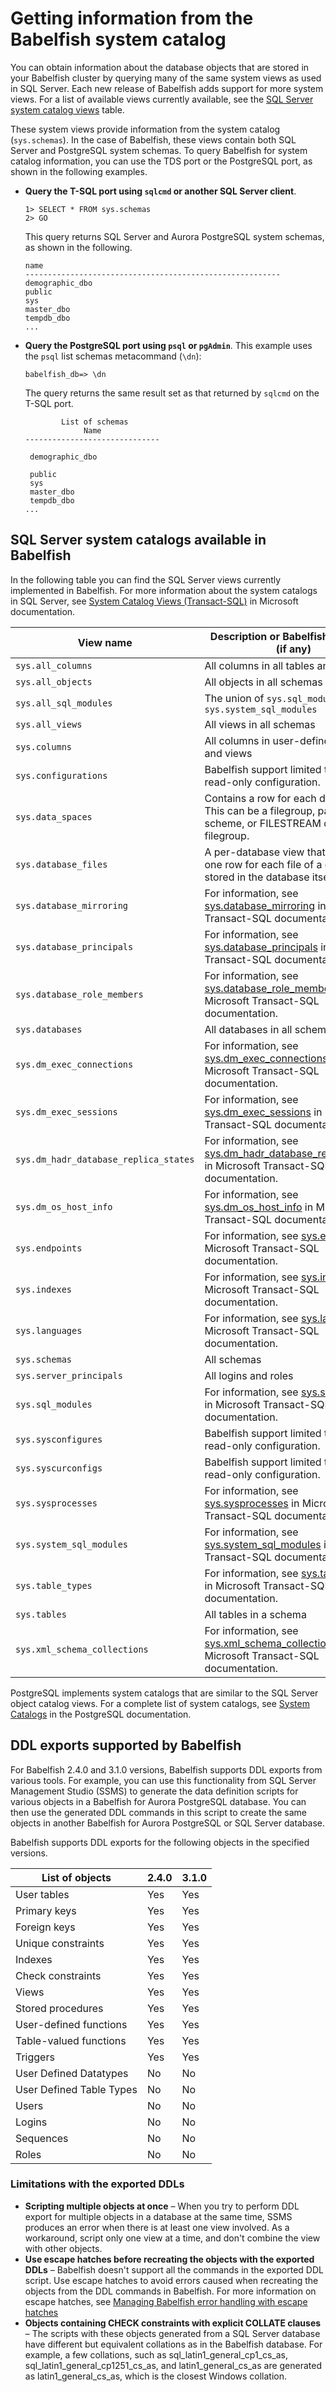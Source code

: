 # Getting information from the Babelfish system catalog<a name="babelfish-query-database"></a>

You can obtain information about the database objects that are stored in your Babelfish cluster by querying many of the same system views as used in SQL Server\. Each new release of Babelfish adds support for more system views\. For a list of available views currently available, see the [SQL Server system catalog views](#system-catalog-table) table\. 

These system views provide information from the system catalog \(`sys.schemas`\)\. In the case of Babelfish, these views contain both SQL Server and PostgreSQL system schemas\. To query Babelfish for system catalog information, you can use the TDS port or the PostgreSQL port, as shown in the following examples\.
+ **Query the T\-SQL port using `sqlcmd` or another SQL Server client**\.

  ```
  1> SELECT * FROM sys.schemas
  2> GO
  ```

  This query returns SQL Server and Aurora PostgreSQL system schemas, as shown in the following\.

  ```
  name      
  ---------------------------------------------------------
  demographic_dbo          
  public                                                    
  sys                           
  master_dbo
  tempdb_dbo
  ...
  ```
+ **Query the PostgreSQL port using `psql` or `pgAdmin`**\. This example uses the `psql` list schemas metacommand \(`\dn`\):

  ```
  babelfish_db=> \dn
  ```

  The query returns the same result set as that returned by `sqlcmd` on the T\-SQL port\.

  ```
          List of schemas
               Name              
  ------------------------------
  
   demographic_dbo           
  
   public                       
   sys                          
   master_dbo                   
   tempdb_dbo                   
  ...
  ```

## SQL Server system catalogs available in Babelfish<a name="babelfish-query-database.system-catalogs"></a>

In the following table you can find the SQL Server views currently implemented in Babelfish\. For more information about the system catalogs in SQL Server, see [System Catalog Views \(Transact\-SQL\)](https://docs.microsoft.com/en-us/sql/relational-databases/system-catalog-views/catalog-views-transact-sql?view=sql-server-ver16) in Microsoft documentation\.<a name="system-catalog-table"></a>


| View name | Description or Babelfish limitation \(if any\) | 
| --- | --- | 
| `sys.all_columns` | All columns in all tables and views | 
| `sys.all_objects` | All objects in all schemas | 
| `sys.all_sql_modules` | The union of `sys.sql_modules` and `sys.system_sql_modules` | 
| `sys.all_views` | All views in all schemas | 
| `sys.columns` | All columns in user\-defined tables and views | 
| `sys.configurations` | Babelfish support limited to a single read\-only configuration\. | 
| `sys.data_spaces` | Contains a row for each data space\. This can be a filegroup, partition scheme, or FILESTREAM data filegroup\. | 
| `sys.database_files` | A per\-database view that contains one row for each file of a database as stored in the database itself\. | 
| `sys.database_mirroring` | For information, see [sys\.database\_mirroring](https://docs.microsoft.com/en-us/sql/relational-databases/system-catalog-views/sys-database-mirroring-transact-sql?view=sql-server-ver16) in Microsoft Transact\-SQL documentation\.  | 
| `sys.database_principals` | For information, see [sys\.database\_principals](https://docs.microsoft.com/en-us/sql/relational-databases/system-catalog-views/sys-database-principals-transact-sql?view=sql-server-ver16) in Microsoft Transact\-SQL documentation\. | 
| `sys.database_role_members` | For information, see [sys\.database\_role\_members](https://docs.microsoft.com/en-us/sql/relational-databases/system-catalog-views/sys-database-role-members-transact-sql?view=sql-server-ver16) in Microsoft Transact\-SQL documentation\. | 
| `sys.databases` | All databases in all schemas | 
| `sys.dm_exec_connections` | For information, see [sys\.dm\_exec\_connections](https://docs.microsoft.com/en-us/sql/relational-databases/system-dynamic-management-views/sys-dm-exec-connections-transact-sql?view=sql-server-ver16) in Microsoft Transact\-SQL documentation\. | 
| `sys.dm_exec_sessions` | For information, see [sys\.dm\_exec\_sessions](https://docs.microsoft.com/en-us/sql/relational-databases/system-dynamic-management-views/sys-dm-exec-sessions-transact-sql?view=sql-server-ver16) in Microsoft Transact\-SQL documentation\.  | 
| `sys.dm_hadr_database_replica_states` | For information, see [sys\.dm\_hadr\_database\_replica\_states](https://docs.microsoft.com/en-us/sql/relational-databases/system-dynamic-management-views/sys-dm-hadr-database-replica-states-transact-sql?view=sql-server-ver16) in Microsoft Transact\-SQL documentation\. | 
| `sys.dm_os_host_info` | For information, see [sys\.dm\_os\_host\_info](https://docs.microsoft.com/en-us/sql/relational-databases/system-dynamic-management-views/sys-dm-os-host-info-transact-sql?view=sql-server-ver16) in Microsoft Transact\-SQL documentation\. | 
| `sys.endpoints` | For information, see [sys\.endpoints](https://docs.microsoft.com/en-us/sql/relational-databases/system-catalog-views/sys-endpoints-transact-sql?view=sql-server-ver16) in Microsoft Transact\-SQL documentation\. | 
| `sys.indexes` | For information, see [sys\.indexes](https://docs.microsoft.com/en-us/sql/relational-databases/system-catalog-views/sys-indexes-transact-sql?view=sql-server-ver16) in Microsoft Transact\-SQL documentation\. | 
| `sys.languages` | For information, see [sys\.languages](https://docs.microsoft.com/en-us/sql/relational-databases/system-catalog-views/sys-fulltext-languages-transact-sql?view=sql-server-ver16) in Microsoft Transact\-SQL documentation\.  | 
| `sys.schemas` | All schemas | 
| `sys.server_principals` | All logins and roles | 
| `sys.sql_modules` | For information, see [sys\.sql\_modules](https://docs.microsoft.com/en-us/sql/relational-databases/system-catalog-views/sys-sql-modules-transact-sql?view=sql-server-ver16) in Microsoft Transact\-SQL documentation\. | 
| `sys.sysconfigures` | Babelfish support limited to a single read\-only configuration\. | 
| `sys.syscurconfigs` | Babelfish support limited to a single read\-only configuration\. | 
| `sys.sysprocesses` | For information, see [sys\.sysprocesses](https://docs.microsoft.com/en-us/sql/relational-databases/system-compatibility-views/sys-sysprocesses-transact-sql?view=sql-server-ver16) in Microsoft Transact\-SQL documentation\. | 
| `sys.system_sql_modules` | For information, see [sys\.system\_sql\_modules](https://docs.microsoft.com/en-us/sql/relational-databases/system-catalog-views/sys-system-sql-modules-transact-sql?view=sql-server-ver16) in Microsoft Transact\-SQL documentation\. | 
| `sys.table_types` | For information, see [sys\.table\_types](https://docs.microsoft.com/en-us/sql/relational-databases/system-catalog-views/sys-table-types-transact-sql?view=sql-server-ver16) in Microsoft Transact\-SQL documentation\. | 
| `sys.tables` | All tables in a schema | 
| `sys.xml_schema_collections` | For information, see [sys\.xml\_schema\_collections](https://docs.microsoft.com/en-us/sql/relational-databases/system-catalog-views/sys-xml-schema-collections-transact-sql?view=sql-server-ver16) in Microsoft Transact\-SQL documentation\. | 

PostgreSQL implements system catalogs that are similar to the SQL Server object catalog views\. For a complete list of system catalogs, see [System Catalogs](https://www.postgresql.org/docs/current/catalogs.html) in the PostgreSQL documentation\.

## DDL exports supported by Babelfish<a name="babelfish-ddl-exports"></a>

For Babelfish 2\.4\.0 and 3\.1\.0 versions, Babelfish supports DDL exports from various tools\. For example, you can use this functionality from SQL Server Management Studio \(SSMS\) to generate the data definition scripts for various objects in a Babelfish for Aurora PostgreSQL database\. You can then use the generated DDL commands in this script to create the same objects in another Babelfish for Aurora PostgreSQL or SQL Server database\. 

Babelfish supports DDL exports for the following objects in the specified versions\.


| List of objects | 2\.4\.0 | 3\.1\.0 | 
| --- | --- | --- | 
| User tables | Yes | Yes | 
| Primary keys | Yes | Yes | 
| Foreign keys | Yes | Yes | 
| Unique constraints | Yes | Yes | 
| Indexes | Yes | Yes | 
| Check constraints | Yes | Yes | 
| Views | Yes | Yes | 
| Stored procedures | Yes | Yes | 
| User\-defined functions | Yes | Yes | 
| Table\-valued functions | Yes | Yes | 
| Triggers | Yes | Yes | 
| User Defined Datatypes | No | No | 
| User Defined Table Types | No | No | 
| Users | No | No | 
| Logins | No | No | 
| Sequences | No | No | 
| Roles | No | No | 

### Limitations with the exported DDLs<a name="babelfish-ddl-exports-limitations"></a>
+ **Scripting multiple objects at once** – When you try to perform DDL export for multiple objects in a database at the same time, SSMS produces an error when there is at least one view involved\. As a workaround, script only one view at a time, and don't combine the view with other objects\.
+ **Use escape hatches before recreating the objects with the exported DDLs** – Babelfish doesn't support all the commands in the exported DDL script\. Use escape hatches to avoid errors caused when recreating the objects from the DDL commands in Babelfish\. For more information on escape hatches, see [Managing Babelfish error handling with escape hatches](babelfish-strict.md)
+ **Objects containing CHECK constraints with explicit COLLATE clauses** – The scripts with these objects generated from a SQL Server database have different but equivalent collations as in the Babelfish database\. For example, a few collations, such as sql\_latin1\_general\_cp1\_cs\_as, sql\_latin1\_general\_cp1251\_cs\_as, and latin1\_general\_cs\_as are generated as latin1\_general\_cs\_as, which is the closest Windows collation\.